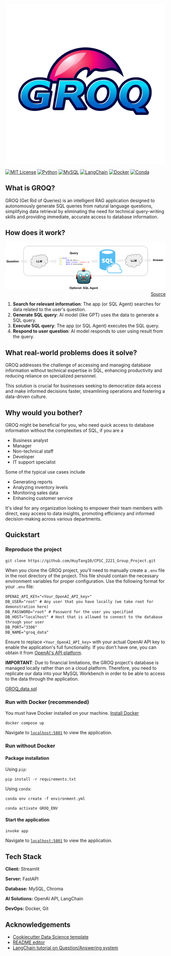 <div align="center">
  <img alt="GROQ Logo" src="src/assets/GROQ Logo.png">
</div>

[![MIT License](https://img.shields.io/badge/License-MIT-green.svg?style=flat)](https://github.com/LTangData/GROQ/blob/main/LICENSE.md)
[![Python](https://img.shields.io/badge/python-3.11.9-blue?style=flat&logo=python&logoColor=%233776AB&logoSize=auto)](https://www.python.org/downloads/release/python-3119/)
[![MySQL](https://img.shields.io/badge/mysql-8.0.35-blue?style=flat&logo=mysql&logoColor=%234479A1&logoSize=auto)](https://www.mysql.com/)
[![LangChain](https://img.shields.io/badge/langchain-0.2.16-blue?style=flat&logo=langchain&logoColor=%231C3C3C&logoSize=auto)](https://www.langchain.com/)
[![Docker](https://img.shields.io/badge/Docker-available-blue?style=flat&logo=docker&logoColor=%232496ED&logoSize=auto)](https://www.docker.com/)
[![Conda](https://img.shields.io/badge/conda-supported-blue?style=flat&logo=anaconda&logoColor=%2344A833&logoSize=auto)](https://anaconda.org/anaconda/conda)

## What is GROQ?

GROQ (Get Rid of Queries) is an intelligent RAG application designed to autonomously generate SQL queries from natural language questions, simplifying data retrieval by eliminating the need for technical query-writing skills and providing immediate, accurate access to database information.

## How does it work?

<img alt="GROQ architecture" src="src/assets/Architecture.png" style="">

<div align="right">
  <a href="https://python.langchain.com/v0.1/docs/use_cases/sql/quickstart/" style="text-align: right;">Source</a>
</div>

1. **Search for relevant information**: The app (or SQL Agent) searches for data related to the user's question.
2. **Generate SQL query**: AI model (like GPT) uses the data to generate a SQL query.
3. **Execute SQL query**: The app (or SQL Agent) executes the SQL query.
3. **Respond to user question**: AI model responds to user using result from the query.

## What real-world problems does it solve?

GROQ addresses the challenge of accessing and managing database information without technical expertise in SQL, enhancing productivity and reducing reliance on specialized personnel. 

This solution is crucial for businesses seeking to democratize data access and make informed decisions faster, streamlining operations and fostering a data-driven culture.

## Why would you bother?

GROQ might be beneficial for you, who need quick access to database information without the complexities of SQL, if you are a
- Business analyst
- Manager
- Non-technical staff
- Developer
- IT support specialist

Some of the typical use cases include
- Generating reports
- Analyzing inventory levels
- Monitoring sales data
- Enhancing customer service

It's ideal for any organization looking to empower their team members with direct, easy access to data insights, promoting efficiency and informed decision-making across various departments.

## Quickstart

### Reproduce the project

```
git clone https://github.com/HuyTang10/CPSC_2221_Group_Project.git
```

When you clone the GROQ project, you'll need to manually create a `.env` file in the root directory of the project. This file should contain the necessary environment variables for proper configuration. Use the following format for your `.env` file:

```
OPENAI_API_KEY="<Your_OpenAI_API_key>"
DB_USER="root" # Any user that you have locally (we take root for demonstration here)
DB_PASSWORD="root" # Password for the user you specified
DB_HOST="localhost" # Host that is allowed to connect to the database through your user
DB_PORT="3306"
DB_NAME="groq_data"
```

Ensure to replace `<Your_OpenAI_API_key>` with your actual OpenAI API key to enable the application's full functionality. If you don't have one, you can obtain it from [OpenAI's API platform](https://platform.openai.com/api-keys).

**IMPORTANT**: Due to financial limitations, the GROQ project's database is managed locally rather than on a cloud platform. Therefore, you need to replicate our data into your MySQL Workbench in order to be able to access to the data through the application.

[GROQ_data.sql](https://www.dropbox.com/scl/fi/n8bdx1rg1oi95j37qw66q/GROQ_data.sql?rlkey=st4yab2fzwfxkakcldz4mjkwi&st=jvmpsz12&dl=0)

### Run with Docker (recommended)

You must have Docker installed on your machine. [Install Docker](https://docs.docker.com/get-docker/)

```
docker compose up
```

Navigate to [`localhost:5801`](http://localhost:8501/) to view the application.

### Run without Docker

#### Package installation

Using `pip`:

```
pip install -r requirements.txt
```

Using `conda`:

```
conda env create -f environment.yml
```

```
conda activate GROQ_ENV
```

#### Start the application

```
invoke app
```

Navigate to [`localhost:5801`](http://localhost:8501/) to view the application.

## Tech Stack

**Client:** Streamlit

**Server:** FastAPI

**Database:** MySQL, Chroma

**AI Solutions:** OpenAI API, LangChain

**DevOps:** Docker, Git

## Acknowledgements

 - [Cookiecutter Data Science template](https://cookiecutter-data-science.drivendata.org/)
 - [README editor](https://readme.so/)
 - [LangChain tutorial on Question/Answering system](https://python.langchain.com/docs/tutorials/sql_qa/)

